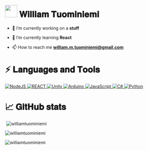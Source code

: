 # <img height="40" src="https://media.giphy.com/media/8Gg9ptllXcAvvL2Zhm/giphy.gif"/> 𝐖𝐢𝐥𝐥𝐢𝐚𝐦 𝐓𝐮𝐨𝐦𝐢𝐧𝐢𝐞𝐦𝐢

- 🔭 I’m currently working on a **stuff**

- 🌱 I’m currently learning **React**

- 📫 How to reach me **william.m.tuominiemi@gmail.com**

# ⚡ 𝐋𝐚𝐧𝐠𝐮𝐚𝐠𝐞𝐬 𝐚𝐧𝐝 𝐓𝐨𝐨𝐥𝐬
<p align="left">  
  <a href="https://nodejs.org" target="_blank"> 
    <img alt="NodeJS" src="https://img.shields.io/badge/Node.js-43853D?style=for-the-badge&logo=node.js&logoColor=white"/>
  </a> 
  <a href="https://reactjs.org/" target="_blank"> 
    <img alt="REACT" src="https://img.shields.io/badge/React-20232A?style=for-the-badge&logo=react&logoColor=61DAFB"/>
  </a> 
  <a href="https://unity.com/" target="_blank"> 
    <img alt="Unity" src="https://img.shields.io/badge/unity-%23000000.svg?style=for-the-badge&logo=unity&logoColor=white"/> 
  </a> 
  <a href="https://www.arduino.cc/" target="_blank">
    <img alt="Arduino" src="https://img.shields.io/badge/-Arduino-00979D?style=for-the-badge&logo=Arduino&logoColor=white"/> 
  </a> 
  <a href="https://www.javascript.com/" target="_blank">
    <img alt="JavaScript" src="https://img.shields.io/badge/JavaScript-F7DF1E?style=for-the-badge&logo=javascript&logoColor=black"/> 
  </a> 
  <a href="https://docs.microsoft.com/en-us/dotnet/csharp/" target="_blank">
    <img alt="C#" src="https://img.shields.io/badge/C%23-239120?style=for-the-badge&logo=c-sharp&logoColor=white"/> 
  </a> 
  <a href="https://www.python.org/" target="_blank">
    <img alt="Python" src="https://img.shields.io/badge/Python-3776AB?style=for-the-badge&logo=python&logoColor=white"/> 
  </a> 
</p>

# 📈 𝐆𝐢𝐭𝐇𝐮𝐛 𝐬𝐭𝐚𝐭𝐬

<p>&nbsp;<img  src="https://github-readme-stats.vercel.app/api?username=williamtuominiemi&theme=dark&show_icons=true&locale=en" alt="williamtuominiemi" /></p>

<p><img  src="https://github-readme-stats.vercel.app/api/top-langs?username=williamtuominiemi&theme=dark&show_icons=true&locale=en&layout=compact" alt="williamtuominiemi" /></p>

<p align="left"> <img src="https://komarev.com/ghpvc/?username=williamtuominiemi&label=Profile%20views&color=0e75b6&style=flat" alt="williamtuominiemi" /> </p>



